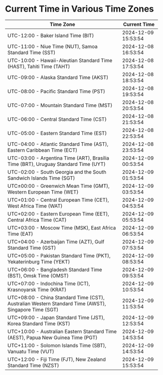 # Current Time in Various Time Zones

| Time Zone | Current Time |
|-----------|--------------|
| UTC-12:00 - Baker Island Time (BIT) | 2024-12-09 15:53:54 |
| UTC-11:00 - Niue Time (NUT), Samoa Standard Time (SST) | 2024-12-08 16:53:54 |
| UTC-10:00 - Hawaii-Aleutian Standard Time (HAST), Tahiti Time (TAHT) | 2024-12-08 17:53:54 |
| UTC-09:00 - Alaska Standard Time (AKST) | 2024-12-08 18:53:54 |
| UTC-08:00 - Pacific Standard Time (PST) | 2024-12-08 19:53:54 |
| UTC-07:00 - Mountain Standard Time (MST) | 2024-12-08 20:53:54 |
| UTC-06:00 - Central Standard Time (CST) | 2024-12-08 21:53:54 |
| UTC-05:00 - Eastern Standard Time (EST) | 2024-12-08 22:53:54 |
| UTC-04:00 - Atlantic Standard Time (AST), Eastern Caribbean Time (ECT) | 2024-12-08 23:53:54 |
| UTC-03:00 - Argentina Time (ART), Brasília Time (BRT), Uruguay Standard Time (UYT) | 2024-12-09 00:53:54 |
| UTC-02:00 - South Georgia and the South Sandwich Islands Time (SGT) | 2024-12-09 01:53:54 |
| UTC±00:00 - Greenwich Mean Time (GMT), Western European Time (WET) | 2024-12-09 03:53:54 |
| UTC+01:00 - Central European Time (CET), West Africa Time (WAT) | 2024-12-09 04:53:54 |
| UTC+02:00 - Eastern European Time (EET), Central Africa Time (CAT) | 2024-12-09 05:53:54 |
| UTC+03:00 - Moscow Time (MSK), East Africa Time (EAT) | 2024-12-09 06:53:54 |
| UTC+04:00 - Azerbaijan Time (AZT), Gulf Standard Time (GST) | 2024-12-09 07:53:54 |
| UTC+05:00 - Pakistan Standard Time (PKT), Yekaterinburg Time (YEKT) | 2024-12-09 08:53:54 |
| UTC+06:00 - Bangladesh Standard Time (BST), Omsk Time (OMST) | 2024-12-09 09:53:54 |
| UTC+07:00 - Indochina Time (ICT), Krasnoyarsk Time (KRAT) | 2024-12-09 10:53:54 |
| UTC+08:00 - China Standard Time (CST), Australian Western Standard Time (AWST), Singapore Time (SGT) | 2024-12-09 11:53:54 |
| UTC+09:00 - Japan Standard Time (JST), Korea Standard Time (KST) | 2024-12-09 12:53:54 |
| UTC+10:00 - Australian Eastern Standard Time (AEST), Papua New Guinea Time (PGT) | 2024-12-09 14:53:54 |
| UTC+11:00 - Solomon Islands Time (SBT), Vanuatu Time (VUT) | 2024-12-09 14:53:54 |
| UTC+12:00 - Fiji Time (FJT), New Zealand Standard Time (NZST) | 2024-12-09 15:53:54 |
